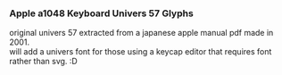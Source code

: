 ### Apple a1048 Keyboard Univers 57 Glyphs
original univers 57 extracted from a japanese apple manual pdf made in 2001.<br>
will add a univers font for those using a keycap editor that requires font rather than svg. :D
